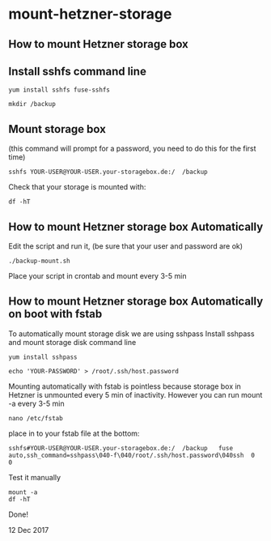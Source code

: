 # mount-hetzner-storage
How to mount Hetzner storage box
---------------------------------------------------------------------------


Install sshfs command line
------------------------------------

    yum install sshfs fuse-sshfs
  
    mkdir /backup

Mount storage box
------------------------------------
(this command will prompt for a password, you need to do this for the first time)
  
    sshfs YOUR-USER@YOUR-USER.your-storagebox.de:/  /backup
  
Check that your storage is mounted with:

    df -hT

How to mount Hetzner storage box Automatically
---------------------------------------------------------------------------
Edit the script and run it, (be sure that your user and password are ok)

    ./backup-mount.sh

Place your script in crontab and mount every 3-5 min

How to mount Hetzner storage box Automatically on boot with fstab
---------------------------------------------------------------------------
To automatically mount storage disk we are using sshpass
Install sshpass and mount storage disk command line

    yum install sshpass

    echo 'YOUR-PASSWORD' > /root/.ssh/host.password
    
Mounting automatically with fstab is pointless because storage box in Hetzner is unmounted every 5 min of inactivity.
However you can run mount -a every 3-5 min

    nano /etc/fstab

place in to your fstab file at the bottom:

    sshfs#YOUR-USER@YOUR-USER.your-storagebox.de:/  /backup   fuse   auto,ssh_command=sshpass\040-f\040/root/.ssh/host.password\040ssh  0  0

Test it manually

    mount -a
    df -hT
  
Done!

12 Dec 2017
